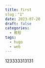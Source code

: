```yaml
---
title: first
slug："1"
date: 2023-07-20
draft: false
categories:
  - 教程
tags:
  - hugo
  - web
---
```

123333313131